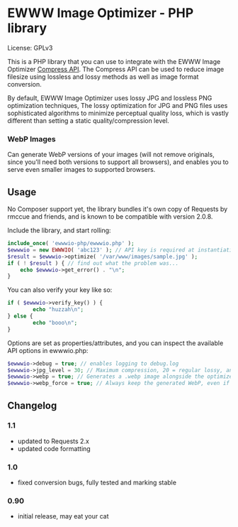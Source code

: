 # EWWW Image Optimizer - PHP library

License: GPLv3

This is a PHP library that you can use to integrate with the EWWW Image Optimizer [Compress API](https://docs.ewww.io/article/114-compress-api-reference). The Compress API can be used to reduce image filesize using lossless and lossy methods as well as image format conversion.

By default, EWWW Image Optimizer uses lossy JPG and lossless PNG optimization techniques, The lossy optimization for JPG and PNG files uses sophisticated algorithms to minimize perceptual quality loss, which is vastly different than setting a static quality/compression level.

### WebP Images

Can generate WebP versions of your images (will not remove originals, since you'll need both versions to support all browsers), and enables you to serve even smaller images to supported browsers.

## Usage
No Composer support yet, the library bundles it's own copy of Requests by rmccue and friends, and is known to be compatible with version 2.0.8.

Include the library, and start rolling:
```php
include_once( 'ewwwio-php/ewwwio.php' );
$ewwwio = new EWWWIO( 'abc123' ); // API key is required at instantiation.
$result = $ewwwio->optimize( '/var/www/images/sample.jpg' );
if ( ! $result ) { // find out what the problem was...
    echo $ewwwio->get_error() . "\n";
}
```

You can also verify your key like so:
```php
if ( $ewwwio->verify_key() ) {
        echo "huzzah\n";
} else {
        echo "booo\n";
}
```

Options are set as properties/attributes, and you can inspect the available API options in ewwwio.php:
```php
$ewwwio->debug = true; // enables logging to debug.log
$ewwwio->jpg_level = 30; // Maximum compression, 20 = regular lossy, and 10 = lossless
$ewwwio->webp = true; // Generates a .webp image alongside the optimized image if WebP is smaller.
$ewwwio->webp_force = true; // Always keep the generated WebP, even if it is a little bigger.
```


## Changelog

### 1.1
* updated to Requests 2.x
* updated code formatting

### 1.0
* fixed conversion bugs, fully tested and marking stable

### 0.90
* initial release, may eat your cat
